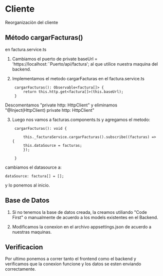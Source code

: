 
# Cliente

Reorganizaciòn del cliente


## Método cargarFacturas()

en factura.service.ts

1. Cambiamos el puerto de private baseUrl = 'https://localhost:¨Puerto/api/factura'; al que utilice nuestra maquina del backend. 

2. Implementamos el metodo cargarFacturas en el factura.service.ts

        cargarFacturas(): Observable<factura[]> {
            return this.http.get<factura[]>(this.baseUrl);
        }

Descomentamos "private http: HttpClient" y eliminamos "@Inject(HttpClient) private http: HttpClient"

3. Luego nos vamos a facturas.components.ts y agregamos el metodo:

        cargarFacturas(): void {

            this._facturaService.cargarFacturas().subscribe((facturas) => {
            this.dataSource = facturas;
            });

        }

cambiamos el datasource a: 

    dataSource: factura[] = [];

y lo ponemos al inicio.

## Base de Datos

1. Si no tenemos la base de datos creada, la creamos utiliando "Code First" o manualmente de acuerdo a los models existentes en el Backend.

2. Modificamos la conexion en el archivo appsettings.json de acuerdo a nuestras maquinas.
## Verificacion

Por ultimo ponemos a correr tanto el frontend como el backend y verificamos que la conexion funcione y los datos se esten enviando correctamente.